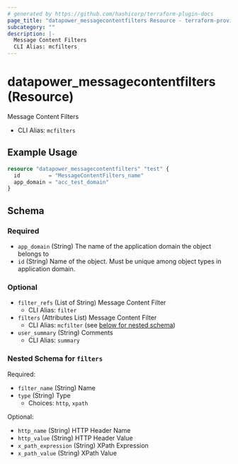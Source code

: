 ```yaml
---
# generated by https://github.com/hashicorp/terraform-plugin-docs
page_title: "datapower_messagecontentfilters Resource - terraform-provider-datapower"
subcategory: ""
description: |-
  Message Content Filters
  CLI Alias: mcfilters
---
```


# datapower_messagecontentfilters (Resource)

Message Content Filters
  - CLI Alias: `mcfilters`

## Example Usage

```terraform
resource "datapower_messagecontentfilters" "test" {
  id         = "MessageContentFilters_name"
  app_domain = "acc_test_domain"
}
```

<!-- schema generated by tfplugindocs -->
## Schema

### Required

- `app_domain` (String) The name of the application domain the object belongs to
- `id` (String) Name of the object. Must be unique among object types in application domain.

### Optional

- `filter_refs` (List of String) Message Content Filter
  - CLI Alias: `filter`
- `filters` (Attributes List) Message Content Filter
  - CLI Alias: `mcfilter` (see [below for nested schema](#nestedatt--filters))
- `user_summary` (String) Comments
  - CLI Alias: `summary`

<a id="nestedatt--filters"></a>
### Nested Schema for `filters`

Required:

- `filter_name` (String) Name
- `type` (String) Type
  - Choices: `http`, `xpath`

Optional:

- `http_name` (String) HTTP Header Name
- `http_value` (String) HTTP Header Value
- `x_path_expression` (String) XPath Expression
- `x_path_value` (String) XPath Value
